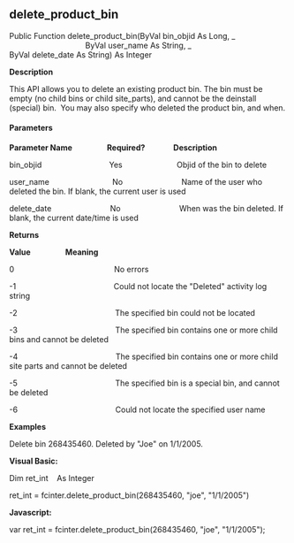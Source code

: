 delete_product_bin
--------------------

Public Function delete_product_bin(ByVal bin_objid As Long, _
                                   ByVal user_name As String, _
                                   ByVal delete_date As String) As Integer

**Description**

This API allows you to delete an existing product bin. The bin must be empty (no child bins or child site_parts), and cannot be the deinstall (special) bin.  You may also specify who deleted the product bin, and when.

#### Parameters
**Parameter Name**                **Required?**             **Description**

bin_objid                               Yes                         Objid of the bin to delete

user_name                             No                           Name of the user who deleted the bin. If blank, the current user is used  

delete_date                           No                           When was the bin deleted. If blank, the current date/time is used

**Returns**

**Value**                **Meaning**

0                                              No errors

-1                                             Could not locate the "Deleted" activity log string

-2                                             The specified bin could not be located

-3                                             The specified bin contains one or more child bins and cannot be deleted

-4                                             The specified bin contains one or more child site parts and cannot be deleted

-5                                             The specified bin is a special bin, and cannot be deleted

-6                                             Could not locate the specified user name

**Examples**

 Delete bin 268435460. Deleted by "Joe" on 1/1/2005.

**Visual Basic:**

Dim ret_int    As Integer

ret_int = fcinter.delete_product_bin(268435460, "joe", "1/1/2005")

**Javascript:**

var ret_int = fcinter.delete_product_bin(268435460, "joe", "1/1/2005");